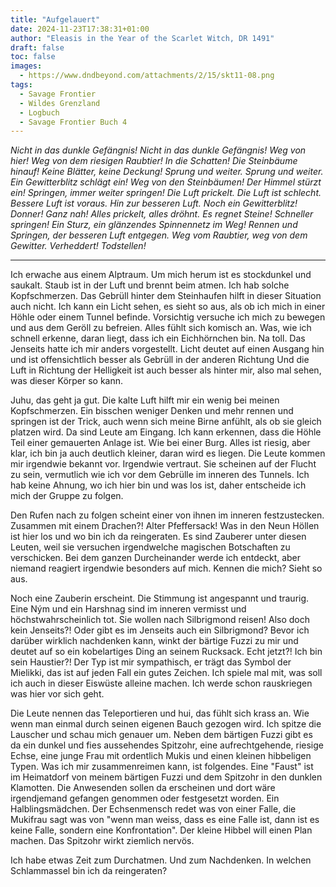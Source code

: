 ```yaml
---
title: "Aufgelauert"
date: 2024-11-23T17:38:31+01:00
author: "Eleasis in the Year of the Scarlet Witch, DR 1491"
draft: false
toc: false
images:
  - https://www.dndbeyond.com/attachments/2/15/skt11-08.png
tags: 
  - Savage Frontier
  - Wildes Grenzland
  - Logbuch
  - Savage Frontier Buch 4
---
```

 
_Nicht in das dunkle Gefängnis! Nicht in das dunkle Gefängnis! Weg von hier! Weg von dem riesigen Raubtier! In die Schatten! Die Steinbäume hinauf! Keine Blätter, keine Deckung! Sprung und weiter. Sprung und weiter. Ein Gewitterblitz schlägt ein! Weg von den Steinbäumen! Der Himmel stürzt ein! Springen, immer weiter springen! Die Luft prickelt. Die Luft ist schlecht. Bessere Luft ist voraus. Hin zur besseren Luft. Noch ein Gewitterblitz! Donner! Ganz nah! Alles prickelt, alles dröhnt. Es regnet Steine! Schneller springen! Ein Sturz, ein glänzendes Spinnennetz im Weg! Rennen und Springen, der besseren Luft entgegen. Weg vom Raubtier, weg von dem Gewitter. Verheddert! Todstellen!_
 
---
 
Ich erwache aus einem Alptraum. Um mich herum ist es stockdunkel und saukalt. Staub ist in der Luft und brennt beim atmen. Ich hab solche Kopfschmerzen. Das Gebrüll hinter dem Steinhaufen hilft in dieser Situation auch nicht. Ich kann ein Licht sehen, es sieht so aus, als ob ich mich in einer Höhle oder einem Tunnel befinde. Vorsichtig versuche ich mich zu bewegen und aus dem Geröll zu befreien. Alles fühlt sich komisch an. Was, wie ich schnell erkenne, daran liegt, dass ich ein Eichhörnchen bin. Na toll. Das Jenseits hatte ich mir anders vorgestellt. Licht deutet auf einen Ausgang hin und ist offensichtlich besser als Gebrüll in der anderen Richtung Und die Luft in Richtung der Helligkeit ist auch besser als hinter mir, also mal sehen, was dieser Körper so kann.
 
Juhu, das geht ja gut. Die kalte Luft hilft mir ein wenig bei meinen Kopfschmerzen. Ein bisschen weniger Denken und mehr rennen und springen ist der Trick, auch wenn sich meine Birne anfühlt, als ob sie gleich platzen wird. Da sind Leute am Eingang. Ich kann erkennen, dass die Höhle Teil einer gemauerten Anlage ist. Wie bei einer Burg. Alles ist riesig, aber klar, ich bin ja auch deutlich kleiner, daran wird es liegen. Die Leute kommen mir irgendwie bekannt vor. Irgendwie vertraut. Sie scheinen auf der Flucht zu sein, vermutlich wie ich vor dem Gebrülle im inneren des Tunnels. Ich hab keine Ahnung, wo ich hier bin und was los ist, daher entscheide ich mich der Gruppe zu folgen.
 
Den Rufen nach zu folgen scheint einer von ihnen im inneren festzustecken. Zusammen mit einem Drachen?! Alter Pfeffersack! Was in den Neun Höllen ist hier los und wo bin ich da reingeraten. Es sind Zauberer unter diesen Leuten, weil sie versuchen irgendwelche magischen Botschaften zu verschicken. Bei dem ganzen Durcheinander werde ich entdeckt, aber niemand reagiert irgendwie besonders auf mich. Kennen die mich? Sieht so aus.
 
Noch eine Zauberin erscheint. Die Stimmung ist angespannt und traurig. Eine Ným und ein Harshnag sind im inneren vermisst und höchstwahrscheinlich tot. Sie wollen nach Silbrigmond reisen! Also doch kein Jenseits?! Oder gibt es im Jenseits auch ein Silbrigmond? Bevor ich darüber wirklich nachdenken kann, winkt der bärtige Fuzzi zu mir und deutet auf so ein kobelartiges Ding an seinem Rucksack. Echt jetzt?! Ich bin sein Haustier?! Der Typ ist mir sympathisch, er trägt das Symbol der Mielikki, das ist auf jeden Fall ein gutes Zeichen. Ich spiele mal mit, was soll ich auch in dieser Eiswüste alleine machen. Ich werde schon rauskriegen was hier vor sich geht.
 
Die Leute nennen das Teleportieren und hui, das fühlt sich krass an. Wie wenn man einmal durch seinen eigenen Bauch gezogen wird. Ich spitze die Lauscher und schau mich genauer um. Neben dem bärtigen Fuzzi gibt es da ein dunkel und fies aussehendes Spitzohr, eine aufrechtgehende, riesige Echse, eine junge Frau mit ordentlich Mukis und einen kleinen hibbeligen Typen. Was ich mir zusammenreimen kann, ist folgendes. Eine "Faust" ist im Heimatdorf von meinem bärtigen Fuzzi und dem Spitzohr in den dunklen Klamotten. Die Anwesenden sollen da erscheinen und dort wäre irgendjemand gefangen genommen oder festgesetzt worden. Ein Halblingsmädchen. Der Echsenmensch redet was von einer Falle, die Mukifrau sagt was von "wenn man weiss, dass es eine Falle ist, dann ist es keine Falle, sondern eine Konfrontation". Der kleine Hibbel will einen Plan machen. Das Spitzohr wirkt ziemlich nervös.
 
Ich habe etwas Zeit zum Durchatmen. Und zum Nachdenken. In welchen Schlammassel bin ich da reingeraten?
